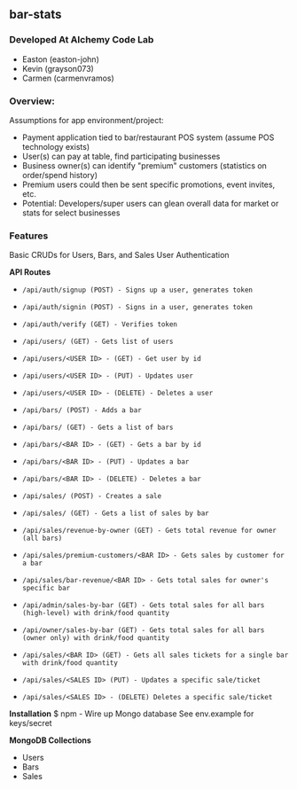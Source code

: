 ## bar-stats

### Developed At Alchemy Code Lab
* Easton (easton-john)
* Kevin (grayson073)
* Carmen (carmenvramos)

### Overview:

Assumptions for app environment/project:
* Payment application tied to bar/restaurant POS system (assume POS technology exists)
* User(s) can pay at table, find participating businesses
* Business owner(s) can identify "premium" customers (statistics on order/spend history)
* Premium users could then be sent specific promotions, event invites, etc.
* Potential: Developers/super users can glean overall data for market or stats for select businesses

### Features
Basic CRUDs for Users, Bars, and Sales
User Authentication

 **API Routes**
 *     /api/auth/signup (POST) - Signs up a user, generates token
 *     /api/auth/signin (POST) - Signs in a user, generates token
 *     /api/auth/verify (GET) - Verifies token
 *     /api/users/ (GET) - Gets list of users
 *     /api/users/<USER ID> - (GET) - Get user by id
 *     /api/users/<USER ID> - (PUT) - Updates user
 *     /api/users/<USER ID> - (DELETE) - Deletes a user
 *     /api/bars/ (POST) - Adds a bar
 *     /api/bars/ (GET) - Gets a list of bars
 *     /api/bars/<BAR ID> - (GET) - Gets a bar by id
 *     /api/bars/<BAR ID> - (PUT) - Updates a bar
 *     /api/bars/<BAR ID> - (DELETE) - Deletes a bar
 *     /api/sales/ (POST) - Creates a sale
 *     /api/sales/ (GET) - Gets a list of sales by bar
 *     /api/sales/revenue-by-owner (GET) - Gets total revenue for owner (all bars)
 *     /api/sales/premium-customers/<BAR ID> - Gets sales by customer for a bar
 *     /api/sales/bar-revenue/<BAR ID> - Gets total sales for owner's specific bar
 *     /api/admin/sales-by-bar (GET) - Gets total sales for all bars (high-level) with drink/food quantity
 *     /api/owner/sales-by-bar (GET) - Gets total sales for all bars (owner only) with drink/food quantity
 *     /api/sales/<BAR ID> (GET) - Gets all sales tickets for a single bar with drink/food quantity
 *     /api/sales/<SALES ID> (PUT) - Updates a specific sale/ticket
 *     /api/sales/<SALES ID> - (DELETE) Deletes a specific sale/ticket
 
 **Installation**
$ npm -
Wire up Mongo database
See env.example for keys/secret

 **MongoDB Collections**
 * Users
 * Bars
 * Sales
 
